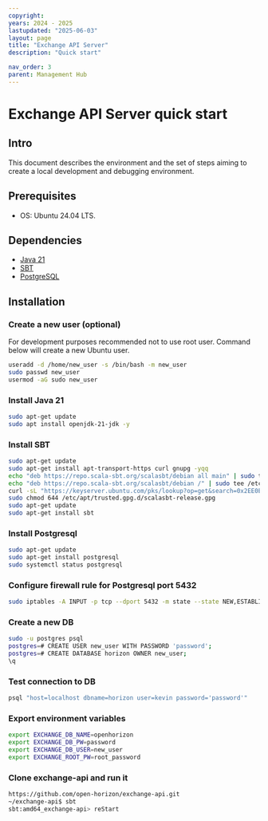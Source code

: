 ```yaml
---
copyright:
years: 2024 - 2025
lastupdated: "2025-06-03"
layout: page
title: "Exchange API Server"
description: "Quick start"

nav_order: 3
parent: Management Hub
---
```


# Exchange API Server quick start

## Intro

This document describes the environment and the set of steps aiming to create a
local development and debugging environment.

## Prerequisites

* OS: Ubuntu 24.04 LTS.

## Dependencies

* [Java 21](https://www.java.com/en/)
* [SBT](https://www.scala-sbt.org/)
* [PostgreSQL](https://www.postgresql.org/)

## Installation

### Create a new user (optional)

For development purposes recommended not to use root user. Command below will create
a new Ubuntu user.

```bash
useradd -d /home/new_user -s /bin/bash -m new_user
sudo passwd new_user
usermod -aG sudo new_user
```

### Install Java 21

```bash
sudo apt-get update
sudo apt install openjdk-21-jdk -y
```

### Install SBT

```bash
sudo apt-get update
sudo apt-get install apt-transport-https curl gnupg -yqq
echo "deb https://repo.scala-sbt.org/scalasbt/debian all main" | sudo tee /etc/apt/sources.list.d/sbt.list
echo "deb https://repo.scala-sbt.org/scalasbt/debian /" | sudo tee /etc/apt/sources.list.d/sbt_old.list
curl -sL "https://keyserver.ubuntu.com/pks/lookup?op=get&search=0x2EE0EA64E40A89B84B2DF73499E82A75642AC823" | sudo -H gpg --no-default-keyring --keyring gnupg-ring:/etc/apt/trusted.gpg.d/scalasbt-release.gpg --import
sudo chmod 644 /etc/apt/trusted.gpg.d/scalasbt-release.gpg
sudo apt-get update
sudo apt-get install sbt
```

### Install Postgresql

```bash
sudo apt-get update
sudo apt-get install postgresql
sudo systemctl status postgresql
```

### Configure firewall rule for Postgresql port 5432

```bash
sudo iptables -A INPUT -p tcp --dport 5432 -m state --state NEW,ESTABLISHED -j ACCEPT
```

### Create a new DB

```bash
sudo -u postgres psql
postgres=# CREATE USER new_user WITH PASSWORD 'password';
postgres=# CREATE DATABASE horizon OWNER new_user;
\q
```

### Test connection to DB

```bash
psql "host=localhost dbname=horizon user=kevin password='password'"
```

### Export environment variables

```bash
export EXCHANGE_DB_NAME=openhorizon
export EXCHANGE_DB_PW=password
export EXCHANGE_DB_USER=new_user
export EXCHANGE_ROOT_PW=root_password
```

### Clone exchange-api and run it

```bash
https://github.com/open-horizon/exchange-api.git
~/exchange-api$ sbt
sbt:amd64_exchange-api> reStart
```

